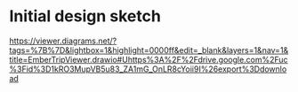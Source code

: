 # Initial design sketch

https://viewer.diagrams.net/?tags=%7B%7D&lightbox=1&highlight=0000ff&edit=_blank&layers=1&nav=1&title=EmberTripViewer.drawio#Uhttps%3A%2F%2Fdrive.google.com%2Fuc%3Fid%3D1kRO3MupVB5u83_ZA1mG_OnLR8cYoii9I%26export%3Ddownload
